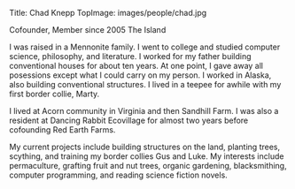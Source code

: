 Title: Chad Knepp
TopImage: images/people/chad.jpg

Cofounder, Member since 2005
The Island

I was raised in a Mennonite family. I went to college and studied computer science, philosophy, and literature. I worked for my father building conventional houses for about ten years. At one point, I gave away all posessions except what I could carry on my person. I worked in Alaska, also building conventional structures. I lived in a teepee for awhile with my first border collie, Marty.

I lived at Acorn community in Virginia and then Sandhill Farm. I was also a resident at Dancing Rabbit Ecovillage for almost two years before cofounding Red Earth Farms.

My current projects include building structures on the land, planting trees, scything, and training my border collies Gus and Luke. My interests include permaculture, grafting fruit and nut trees, organic gardening, blacksmithing, computer programming, and reading science fiction novels.
